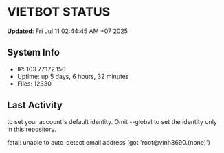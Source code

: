 # VIETBOT STATUS
**Updated**: Fri Jul 11 02:44:45 AM +07 2025

## System Info
- IP: 103.77.172.150
- Uptime: up 5 days, 6 hours, 32 minutes
- Files: 12330

## Last Activity

to set your account's default identity.
Omit --global to set the identity only in this repository.

fatal: unable to auto-detect email address (got 'root@vinh3690.(none)')
